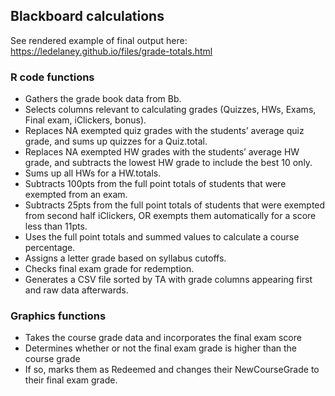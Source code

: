 ## Blackboard calculations

See rendered example of final output here: https://ledelaney.github.io/files/grade-totals.html

### R code functions

+ Gathers the grade book data from Bb.
+ Selects columns relevant to calculating grades (Quizzes, HWs, Exams, Final exam, iClickers, bonus).
+ Replaces NA exempted quiz grades with the students’ average quiz grade, and sums up quizzes for a Quiz.total.
+ Replaces NA exempted HW grades with the students’ average HW grade, and subtracts the lowest HW grade to include the best 10 only.
+ Sums up all  HWs for a HW.totals.
+ Subtracts 100pts from the full point totals of students that were exempted from an exam.
+ Subtracts 25pts from the full point totals of students that were exempted from second half iClickers, OR exempts them automatically for a score less than 11pts.
+ Uses the full point totals and summed values to calculate a course percentage.
+ Assigns a letter grade based on syllabus cutoffs.
+ Checks final exam grade for redemption.
+ Generates a CSV file sorted by TA with grade columns appearing first and raw data afterwards.

### Graphics functions

+ Takes the course grade data and incorporates the final exam score
+ Determines whether or not the final exam grade is higher than the course grade
+ If so, marks them as Redeemed and changes their NewCourseGrade to their final exam grade.
